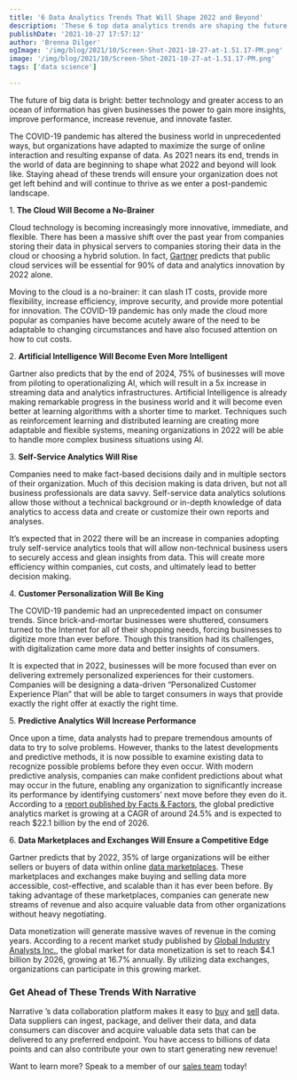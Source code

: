 ```yaml
---
title: '6 Data Analytics Trends That Will Shape 2022 and Beyond'
description: 'These 6 top data analytics trends are shaping the future of data in 2022 and beyond. Stay ahead of these data trends to ensure your organization continues to thrive in a post-pandemic landscape. '
publishDate: '2021-10-27 17:57:12'
author: 'Brenna Dilger'
ogImage: '/img/blog/2021/10/Screen-Shot-2021-10-27-at-1.51.17-PM.png'
image: '/img/blog/2021/10/Screen-Shot-2021-10-27-at-1.51.17-PM.png'
tags: ['data science']

---
```

The future of big data is bright: better technology and greater access to an ocean of information has given businesses the power to gain more insights, improve performance, increase revenue, and innovate faster.

The COVID-19 pandemic has altered the business world in unprecedented ways, but organizations have adapted to maximize the surge of online interaction and resulting expanse of data. As 2021 nears its end, trends in the world of data are beginning to shape what 2022 and beyond will look like. Staying ahead of these trends will ensure your organization does not get left behind and will continue to thrive as we enter a post-pandemic landscape.

1. **The Cloud Will Become a No-Brainer**

Cloud technology is becoming increasingly more innovative, immediate, and flexible. There has been a massive shift over the past year from companies storing their data in physical servers to companies storing their data in the cloud or choosing a hybrid solution. In fact, [Gartner](https://www.gartner.com/smarterwithgartner/gartner-top-10-trends-in-data-and-analytics-for-2020/) predicts that public cloud services will be essential for 90% of data and analytics innovation by 2022 alone.

Moving to the cloud is a no-brainer: it can slash IT costs, provide more flexibility, increase efficiency, improve security, and provide more potential for innovation. The COVID-19 pandemic has only made the cloud more popular as companies have become acutely aware of the need to be adaptable to changing circumstances and have also focused attention on how to cut costs.

2. **Artificial Intelligence Will Become Even More Intelligent**

Gartner also predicts that by the end of 2024, 75% of businesses will move from piloting to operationalizing AI, which will result in a 5x increase in streaming data and analytics infrastructures. Artificial Intelligence is already making remarkable progress in the business world and it will become even better at learning algorithms with a shorter time to market. Techniques such as reinforcement learning and distributed learning are creating more adaptable and flexible systems, meaning organizations in 2022 will be able to handle more complex business situations using AI.

3. **Self-Service Analytics Will Rise**

Companies need to make fact-based decisions daily and in multiple sectors of their organization. Much of this decision making is data driven, but not all business professionals are data savvy. Self-service data analytics solutions allow those without a technical background or in-depth knowledge of data analytics to access data and create or customize their own reports and analyses.

It’s expected that in 2022 there will be an increase in companies adopting truly self-service analytics tools that will allow non-technical business users to securely access and glean insights from data. This will create more efficiency within companies, cut costs, and ultimately lead to better decision making.

4. **Customer Personalization Will Be King**

The COVID-19 pandemic had an unprecedented impact on consumer trends. Since brick-and-mortar businesses were shuttered, consumers turned to the Internet for all of their shopping needs, forcing businesses to digitize more than ever before. Though this transition had its challenges, with digitalization came more data and better insights of consumers.

It is expected that in 2022, businesses will be more focused than ever on delivering extremely personalized experiences for their customers. Companies will be designing a data-driven “Personalized Customer Experience Plan” that will be able to target consumers in ways that provide exactly the right offer at exactly the right time.

5. **Predictive Analytics Will Increase Performance**

Once upon a time, data analysts had to prepare tremendous amounts of data to try to solve problems. However, thanks to the latest developments and predictive methods, it is now possible to examine existing data to recognize possible problems before they even occur. With modern predictive analysis, companies can make confident predictions about what may occur in the future, enabling any organization to significantly increase its performance by identifying customers’ next move before they even do it. According to a [report published by Facts & Factors](https://www.fnfresearch.com/news/global-predictive-analytics-market), the global predictive analytics market is growing at a CAGR of around 24.5% and is expected to reach $22.1 billion by the end of 2026.

6. **Data Marketplaces and Exchanges Will Ensure a Competitive Edge**

Gartner predicts that by 2022, 35% of large organizations will be either sellers or buyers of data within online [data marketplaces](/blog/what-is-a-data-exchange). These marketplaces and exchanges make buying and selling data more accessible, cost-effective, and scalable than it has ever been before. By taking advantage of these marketplaces, companies can generate new streams of revenue and also acquire valuable data from other organizations without heavy negotiating.

Data monetization will generate massive waves of revenue in the coming years. According to a recent market study published by [Global Industry Analysts Inc.](https://www.prnewswire.com/news-releases/valued-to-be-4-1-billion-by-2026--data-monetization-slated-for-robust-growth-worldwide-301392899.html), the global market for data monetization is set to reach $4.1 billion by 2026, growing at 16.7% annually. By utilizing data exchanges, organizations can participate in this growing market.

### Get Ahead of These Trends With Narrative

Narrative ’s data collaboration platform makes it easy to [buy](https://www.narrative.io/acquire) and [sell](https://www.narrative.io/distribute) data. Data suppliers can ingest, package, and deliver their data, and data consumers can discover and acquire valuable data sets that can be delivered to any preferred endpoint. You have access to billions of data points and can also contribute your own to start generating new revenue!

Want to learn more? Speak to a member of our [sales team](/contact?hsCtaTracking=3cc18a2d-34ee-48ae-8dc5-f0accaa8ada4%7C6b8edba4-0356-4ffa-8e48-de5ce3d8fb0e) today!
